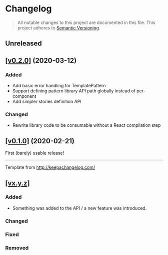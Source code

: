 # Changelog

> All notable changes to this project are documented in this file. This project adheres to [Semantic Versioning](https://semver.org/spec/v2.0.0.html).

## Unreleased

## [[v0.2.0]](https://github.com/torchbox/storybook-django/releases/tag/v0.2.0) (2020-03-12)

### Added

- Add basic error handling for TemplatePattern
- Support defining pattern library API path globally instead of per-component
- Add simpler stories definition API

### Changed

- Rewrite library code to be consumable without a React compilation step

## [[v0.1.0]](https://github.com/torchbox/storybook-django/releases/tag/v0.1.0) (2020-02-21)

First (barely) usable release!

---

Template from http://keepachangelog.com/

## [[vx.y.z]](https://github.com/torchbox/storybook-django/releases/tag/vx.y.z)

### Added

- Something was added to the API / a new feature was introduced.

### Changed

### Fixed

### Removed

